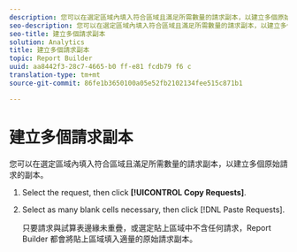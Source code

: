 ```yaml
---
description: 您可以在選定區域內填入符合區域且滿足所需數量的請求副本，以建立多個原始請求的副本。
seo-description: 您可以在選定區域內填入符合區域且滿足所需數量的請求副本，以建立多個原始請求的副本。
seo-title: 建立多個請求副本
solution: Analytics
title: 建立多個請求副本
topic: Report Builder
uuid: aa8442f3-28c7-4665-b0 ff-e81 fcdb79 f6 c
translation-type: tm+mt
source-git-commit: 86fe1b3650100a05e52fb2102134fee515c871b1

---
```



# 建立多個請求副本

您可以在選定區域內填入符合區域且滿足所需數量的請求副本，以建立多個原始請求的副本。

1. Select the request, then click **[!UICONTROL Copy Requests]**.
1. Select as many blank cells necessary, then click [!DNL Paste Requests].

   只要請求與試算表邊緣未重疊，或選定貼上區域中不含任何請求，Report Builder 都會將貼上區域填入適量的原始請求副本。
